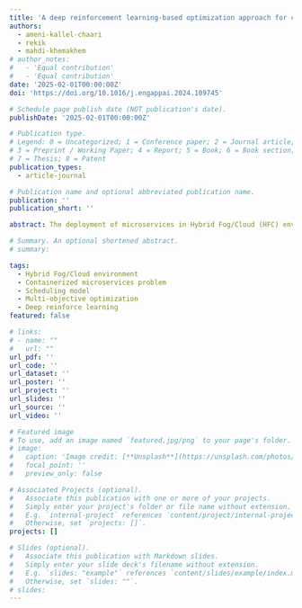 ```yaml
---
title: 'A deep reinforcement learning-based optimization approach for containerized microservice scheduling in Hybrid Fog/Cloud environments'
authors:
  - ameni-kallel-chaari
  - rekik
  - mahdi-khemakhem
# author_notes:
#   - 'Equal contribution'
#   - 'Equal contribution'
date: '2025-02-01T00:00:00Z'
doi: 'https://doi.org/10.1016/j.engappai.2024.109745'

# Schedule page publish date (NOT publication's date).
publishDate: '2025-02-01T00:00:00Z'

# Publication type.
# Legend: 0 = Uncategorized; 1 = Conference paper; 2 = Journal article;
# 3 = Preprint / Working Paper; 4 = Report; 5 = Book; 6 = Book section;
# 7 = Thesis; 8 = Patent
publication_types: 
  - article-journal

# Publication name and optional abbreviated publication name.
publication: ''
publication_short: ''

abstract: The deployment of microservices in Hybrid Fog/Cloud (HFC) environments for Internet of Things (IoT) applications presents a significant challenge in efficiently scheduling containerized services across distributed resources. While existing studies have explored microservice scheduling, a comprehensive approach that considers resource constraints, workflow dependencies, and dynamic hybrid environments remains elusive. This paper introduces a novel Deep Reinforcement Learning-based Algorithm (DRLA) for containerized microservice scheduling in HFC environments. DRLA utilizes a multi-constrained Binary Quadratic Program (BQP) model to optimize execution time, resource consumption, and occupancy rates while considering microservice dependencies and resource capabilities. The algorithm leverages two Deep Reinforcement Learning (DRL) agents, DQN and REINFORCE, to learn and adapt to the dynamic nature of the HFC federation. Experimental evaluations using five real-world Business Process (BP) use cases demonstrate that DRLA outperforms existing scheduling approaches such as default Kubernetes, Reward Sharing Deep Q-Learning (RSDQL), and Deep Reinforcement Learning (DRL) schedulers. Compared to existing schedulers, ours delivers optimal or near-optimal solutions, demonstrating significant improvements in key performance values. Indeed, DRLA achieves average optimality gaps of just 0.16% and 0.21%, significantly outperforming the Kubernetes scheduler, which exhibits a gap of 2.88%. It is worth noting that other similar algorithms see a far higher increase in optimality gaps. This highlights DRLA’s excellent performance and ability to schedule containerized microservices in hybrid fog/cloud environments, resulting in near-optimal solutions for a variety of use cases.

# Summary. An optional shortened abstract.
# summary: 

tags:
  - Hybrid Fog/Cloud environment
  - Containerized microservices problem
  - Scheduling model
  - Multi-objective optimization
  - Deep reinforce learning
featured: false

# links:
# - name: ""
#   url: ""
url_pdf: ''
url_code: ''
url_dataset: ''
url_poster: ''
url_project: ''
url_slides: ''
url_source: ''
url_video: ''

# Featured image
# To use, add an image named `featured.jpg/png` to your page's folder.
# image:
#   caption: 'Image credit: [**Unsplash**](https://unsplash.com/photos/jdD8gXaTZsc)'
#   focal_point: ''
#   preview_only: false

# Associated Projects (optional).
#   Associate this publication with one or more of your projects.
#   Simply enter your project's folder or file name without extension.
#   E.g. `internal-project` references `content/project/internal-project/index.md`.
#   Otherwise, set `projects: []`.
projects: []

# Slides (optional).
#   Associate this publication with Markdown slides.
#   Simply enter your slide deck's filename without extension.
#   E.g. `slides: "example"` references `content/slides/example/index.md`.
#   Otherwise, set `slides: ""`.
# slides:
---
```


<!-- # {{% callout note %}}
# Click the _Cite_ button above to demo the feature to enable visitors to import publication metadata into their reference management software.
# {{% /callout %}}

# Supplementary notes can be added here, including [code and math](https://wowchemy.com/docs/content/writing-markdown-latex/). -->
